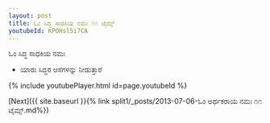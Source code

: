 ```yaml
---
layout: post
title: ಓಂ ಸಿದ್ಧ ಸಾಧಕಿಯ ನಮಃ ೧೧ ಟೈಮ್ಸ್
youtubeId: KPOHsl5i7CA
---
```

 
 
 ಓಂ ಸಿದ್ಧ ಸಾಧಕಿಯ ನಮಃ  
 
 -  ಯಾರು ಸಿದ್ಧರ ಆಸೆಗಳನ್ನು ನೀಡುತ್ತಾರೆ 
 
  
 
  
 
 
 
 
 
 


{% include youtubePlayer.html id=page.youtubeId %}
 
[Next]({{ site.baseurl }}{% link  split1/_posts/2013-07-06-ಓಂ ಅರ್ಥಕರಾಯ ನಮಃ ೧೧ ಟೈಮ್ಸ್.md%})
 

